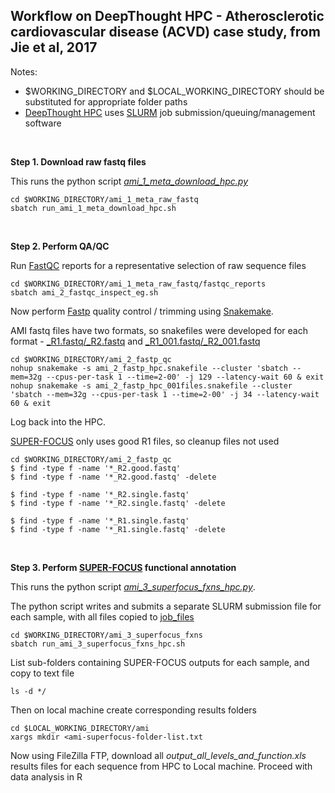 ## Workflow on DeepThought HPC - Atherosclerotic cardiovascular disease (ACVD) case study, from Jie et al, 2017

Notes:
- $WORKING_DIRECTORY and $LOCAL_WORKING_DIRECTORY should be substituted for appropriate folder paths
- [DeepThought HPC](https://deepthoughtdocs.flinders.edu.au/en/latest/) uses [SLURM](https://deepthoughtdocs.flinders.edu.au/en/latest/SLURM/SLURMIntro.html) job submission/queuing/management software

&nbsp;

**Step 1. Download raw fastq files**

This runs the python script *[ami_1_meta_download_hpc.py](ami_1_meta_raw_fastq/ami_1_meta_download_hpc.py)*

```Shell
cd $WORKING_DIRECTORY/ami_1_meta_raw_fastq
sbatch run_ami_1_meta_download_hpc.sh
```

&nbsp;

**Step 2. Perform QA/QC**

Run [FastQC](https://www.bioinformatics.babraham.ac.uk/projects/fastqc/) reports for a representative selection of raw sequence files

```Shell
cd $WORKING_DIRECTORY/ami_1_meta_raw_fastq/fastqc_reports
sbatch ami_2_fastqc_inspect_eg.sh
```

Now perform [Fastp](https://github.com/OpenGene/fastp) quality control / trimming using [Snakemake](https://snakemake.github.io/).

AMI fastq files have two formats, so snakefiles were developed for each format - [_R1.fastq/_R2.fastq](ami_2_fastp_qc/ami_2_fastp_hpc.snakefile) and [_R1_001.fastq/_R2_001.fastq](ami_2_fastp_qc/ami_2_fastp_hpc_001files.snakefile) 

```Shell 
cd $WORKING_DIRECTORY/ami_2_fastp_qc
nohup snakemake -s ami_2_fastp_hpc.snakefile --cluster 'sbatch --mem=32g --cpus-per-task 1 --time=2-00' -j 129 --latency-wait 60 & exit
nohup snakemake -s ami_2_fastp_hpc_001files.snakefile --cluster 'sbatch --mem=32g --cpus-per-task 1 --time=2-00' -j 34 --latency-wait 60 & exit
```

Log back into the HPC.

[SUPER-FOCUS](https://github.com/metageni/SUPER-FOCUS) only uses good R1 files, so cleanup files not used
```Shell
cd $WORKING_DIRECTORY/ami_2_fastp_qc
$ find -type f -name '*_R2.good.fastq'
$ find -type f -name '*_R2.good.fastq' -delete

$ find -type f -name '*_R2.single.fastq'
$ find -type f -name '*_R2.single.fastq' -delete

$ find -type f -name '*_R1.single.fastq'
$ find -type f -name '*_R1.single.fastq' -delete
```

&nbsp;

**Step 3. Perform [SUPER-FOCUS](https://github.com/metageni/SUPER-FOCUS) functional annotation**

This runs the python script *[ami_3_superfocus_fxns_hpc.py](ami_3_superfocus_fxns/ami_3_superfocus_fxns_hpc.py)*.

The python script writes and submits a separate SLURM submission file for each sample, with all files copied to [job_files](ami_3_superfocus_fxns/job_files)

```Shell
cd $WORKING_DIRECTORY/ami_3_superfocus_fxns
sbatch run_ami_3_superfocus_fxns_hpc.sh
```
List sub-folders containing SUPER-FOCUS outputs for each sample, and copy to text file
```Shell
ls -d */
```
Then on local machine create corresponding results folders
```Shell
cd $LOCAL_WORKING_DIRECTORY/ami
xargs mkdir <ami-superfocus-folder-list.txt
```

Now using FileZilla FTP, download all *output_all_levels_and_function.xls* results files for each sequence from HPC to Local machine.
Proceed with data analysis in R

